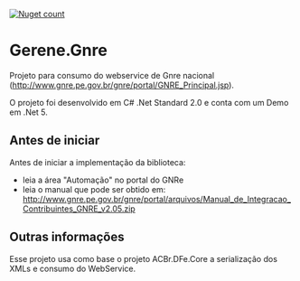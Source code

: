[![Nuget count](http://img.shields.io/nuget/v/Gerene.Gnre.svg)](https://www.nuget.org/packages/Gerene.Gnre)

# Gerene.Gnre
Projeto para consumo do webservice de Gnre nacional (http://www.gnre.pe.gov.br/gnre/portal/GNRE_Principal.jsp).

O projeto foi desenvolvido em C# .Net Standard 2.0 e conta com um Demo em .Net 5.

Antes de iniciar
----
Antes de iniciar a implementação da biblioteca:
  * leia a área "Automação" no portal do GNRe 
  * leia o manual que pode ser obtido em: http://www.gnre.pe.gov.br/gnre/portal/arquivos/Manual_de_Integracao_Contribuintes_GNRE_v2.05.zip
  
Outras informações
----
Esse projeto usa como base o projeto ACBr.DFe.Core a serialização dos XMLs e consumo do WebService.
